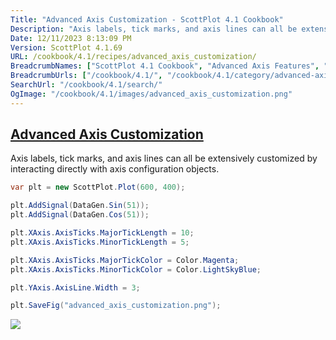 ```yaml
---
Title: "Advanced Axis Customization - ScottPlot 4.1 Cookbook"
Description: "Axis labels, tick marks, and axis lines can all be extensively customized by interacting directly with axis configuration objects."
Date: 12/11/2023 8:13:09 PM
Version: ScottPlot 4.1.69
URL: /cookbook/4.1/recipes/advanced_axis_customization/
BreadcrumbNames: ["ScottPlot 4.1 Cookbook", "Advanced Axis Features", "Advanced Axis Customization"]
BreadcrumbUrls: ["/cookbook/4.1/", "/cookbook/4.1/category/advanced-axis-features", "/cookbook/4.1/recipes/advanced_axis_customization/"]
SearchUrl: "/cookbook/4.1/search/"
OgImage: "/cookbook/4.1/images/advanced_axis_customization.png"
---
```


<h2><a id='advanced-axis-customization' href='/cookbook/4.1/recipes/advanced_axis_customization/'>Advanced Axis Customization</a></h2>

Axis labels, tick marks, and axis lines can all be extensively customized by interacting directly with axis configuration objects.

```cs
var plt = new ScottPlot.Plot(600, 400);

plt.AddSignal(DataGen.Sin(51));
plt.AddSignal(DataGen.Cos(51));

plt.XAxis.AxisTicks.MajorTickLength = 10;
plt.XAxis.AxisTicks.MinorTickLength = 5;

plt.XAxis.AxisTicks.MajorTickColor = Color.Magenta;
plt.XAxis.AxisTicks.MinorTickColor = Color.LightSkyBlue;

plt.YAxis.AxisLine.Width = 3;

plt.SaveFig("advanced_axis_customization.png");
```

<img src='../../images/advanced_axis_customization.png' class='d-block mx-auto my-5' />


